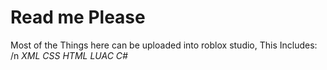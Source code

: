 # Read me Please

Most of the Things here can be uploaded into roblox studio, This Includes:
/n
*XML*
*CSS*
*HTML*
*LUAC*
*C#*
